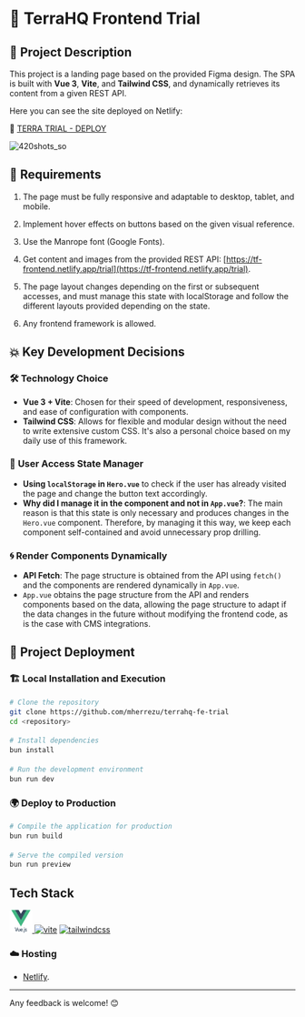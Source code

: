 # 🔅 TerraHQ Frontend Trial

## 📌 Project Description

This project is a landing page based on the provided Figma design. The SPA is built with **Vue 3**, **Vite**, and **Tailwind CSS**, and dynamically retrieves its content from a given REST API.

Here you can see the site deployed on Netlify:

🔗 [TERRA TRIAL - DEPLOY](https://terrahq-fe-trial.netlify.app/)

![420shots_so](https://github.com/user-attachments/assets/56e5fa53-3c9e-4505-bc21-5d362efe34ae)


## 📝 Requirements

1. The page must be fully responsive and adaptable to desktop, tablet, and mobile.

2. Implement hover effects on buttons based on the given visual reference.

3. Use the Manrope font (Google Fonts).

4. Get content and images from the provided REST API: [https://tf-frontend.netlify.app/trial](https://tf-frontend.netlify.app/trial).

5. The page layout changes depending on the first or subsequent accesses, and must manage this state with localStorage and follow the different layouts provided depending on the state.

6. Any frontend framework is allowed.


## 💥 Key Development Decisions
### 🛠️ **Technology Choice**
- **Vue 3 + Vite**: Chosen for their speed of development, responsiveness, and ease of configuration with components.
- **Tailwind CSS**: Allows for flexible and modular design without the need to write extensive custom CSS. It's also a personal choice based on my daily use of this framework.

### 🔄 **User Access State Manager**
- **Using `localStorage` in `Hero.vue`** to check if the user has already visited the page and change the button text accordingly.
- **Why did I manage it in the component and not in `App.vue`?**: The main reason is that this state is only necessary and produces changes in the `Hero.vue` component. Therefore, by managing it this way, we keep each component self-contained and avoid unnecessary prop drilling.

### 🌀 **Render Components Dynamically**
- **API Fetch**: The page structure is obtained from the API using `fetch()` and the components are rendered dynamically in `App.vue`.
- `App.vue` obtains the page structure from the API and renders components based on the data, allowing the page structure to adapt if the data changes in the future without modifying the frontend code, as is the case with CMS integrations.


## 🚀 Project Deployment
### 🏗️ **Local Installation and Execution**
```sh
# Clone the repository
git clone https://github.com/mherrezu/terrahq-fe-trial
cd <repository>

# Install dependencies
bun install

# Run the development environment
bun run dev
```

### 🌍 **Deploy to Production**
```sh
# Compile the application for production
bun run build

# Serve the compiled version
bun run preview
```
## Tech Stack

<a href="https://vuejs.org/" target="_blank" rel="noreferrer"><img src="https://raw.githubusercontent.com/devicons/devicon/master/icons/vuejs/vuejs-original-wordmark.svg" alt="vuejs" width="40" height="40"/> </a>
<a href="https://vitejs.dev/" target="_blank" rel="noreferrer"><img src="https://github.com/dochne/wappalyzer/blob/main/src/images/icons/vite.svg" alt="vite" width="40" height="40"/></a>
<a href="https://tailwindcss.com/" target="_blank" rel="noreferrer"><img src="https://github.com/dochne/wappalyzer/blob/main/src/images/icons/tailwindcss.svg" alt="tailwindcss" width="40" height="40"/></a>

### ☁️ **Hosting**
- [Netlify](https://www.netlify.com/).

---
Any feedback is welcome! 😊


